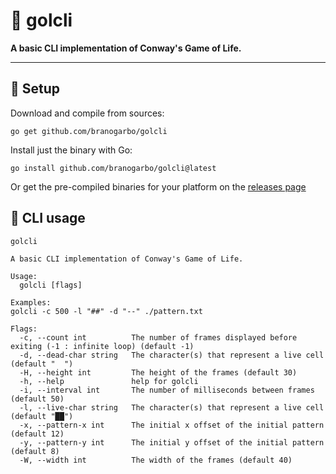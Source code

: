 # 🧬 **golcli**
**A basic CLI implementation of Conway's Game of Life.**

---

## 🌱 **Setup**
Download and compile from sources:
```
go get github.com/branogarbo/golcli
```
Install just the binary with Go:
```
go install github.com/branogarbo/golcli@latest
```

Or get the pre-compiled binaries for your platform on the [releases page](https://github.com/branogarbo/golcli/releases)


## 🌳 **CLI usage**
```
golcli

A basic CLI implementation of Conway's Game of Life.

Usage:
  golcli [flags]

Examples:
golcli -c 500 -l "##" -d "--" ./pattern.txt

Flags:
  -c, --count int          The number of frames displayed before exiting (-1 : infinite loop) (default -1)
  -d, --dead-char string   The character(s) that represent a live cell (default "  ")
  -H, --height int         The height of the frames (default 30)
  -h, --help               help for golcli
  -i, --interval int       The number of milliseconds between frames (default 50)
  -l, --live-char string   The character(s) that represent a live cell (default "██")
  -x, --pattern-x int      The initial x offset of the initial pattern (default 12)
  -y, --pattern-y int      The initial y offset of the initial pattern (default 8)
  -W, --width int          The width of the frames (default 40)
```